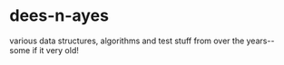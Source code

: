 # dees-n-ayes
various data structures, algorithms and test stuff from over the years-- some if it very old!
